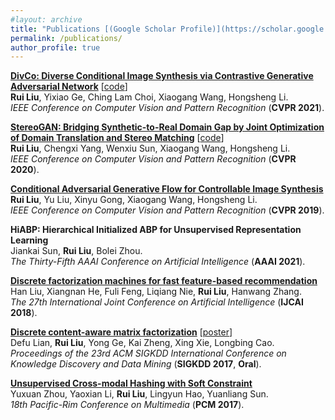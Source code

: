 ```yaml
---
#layout: archive
title: "Publications [(Google Scholar Profile)](https://scholar.google.com/citations?user=ADP-1goAAAAJ&hl=en)"
permalink: /publications/
author_profile: true
---
```


<b>[DivCo: Diverse Conditional Image Synthesis via Contrastive Generative Adversarial Network](https://arxiv.org/abs/2103.07893)</b> [[code](https://github.com/ruiliu-ai/DivCo)] <br>
<b>Rui Liu</b>, Yixiao Ge, Ching Lam Choi, Xiaogang Wang, Hongsheng Li. <br>
<i>IEEE Conference on Computer Vision and Pattern Recognition</i> (<b>CVPR 2021</b>).

<b>[StereoGAN: Bridging Synthetic-to-Real Domain Gap by Joint Optimization of Domain Translation and Stereo Matching](https://arxiv.org/abs/2005.01927)</b> [[code](https://github.com/ruiliu-ai/StereoGAN)] <br>
<b>Rui Liu</b>, Chengxi Yang, Wenxiu Sun, Xiaogang Wang, Hongsheng Li. <br>
<i>IEEE Conference on Computer Vision and Pattern Recognition</i> (<b>CVPR 2020</b>).

<b>[Conditional Adversarial Generative Flow for Controllable Image Synthesis](https://arxiv.org/abs/1904.01782)</b> <br>
<b>Rui Liu</b>, Yu Liu, Xinyu Gong, Xiaogang Wang, Hongsheng Li. <br>
<i>IEEE Conference on Computer Vision and Pattern Recognition</i> (<b>CVPR 2019</b>).

<b>HiABP: Hierarchical Initialized ABP for Unsupervised Representation Learning</b> <br>
Jiankai Sun, <b>Rui Liu</b>, Bolei Zhou. <br>
<i>The Thirty-Fifth AAAI Conference on Artificial Intelligence</i> (<b>AAAI 2021</b>).

<b>[Discrete factorization machines for fast feature-based recommendation](https://arxiv.org/abs/1805.02232)</b> <br>
Han Liu, Xiangnan He, Fuli Feng, Liqiang Nie, <b>Rui Liu</b>, Hanwang Zhang. <br>
<i>The 27th International Joint Conference on Artificial Intelligence</i> (<b>IJCAI 2018</b>).

<b>[Discrete content-aware matrix factorization](https://dl.acm.org/citation.cfm?id=3098008)</b> [[poster](http://ruiliu-ai.github.io/files/DCMF_Poster.pdf)] <br>
Defu Lian, <b>Rui Liu</b>, Yong Ge, Kai Zheng, Xing Xie, Longbing Cao. <br>
<i>Proceedings of the 23rd ACM SIGKDD International Conference on Knowledge Discovery and Data Mining</i> (<b>SIGKDD 2017</b>, <b>Oral</b>).

<b>[Unsupervised Cross-modal Hashing with Soft Constraint](https://link.springer.com/chapter/10.1007/978-3-319-77383-4_74)</b> <br>
Yuxuan Zhou, Yaoxian Li, <b>Rui Liu</b>, Lingyun Hao, Yuanliang Sun. <br>
<i>18th Pacific-Rim Conference on Multimedia</i> (<b>PCM 2017</b>).

